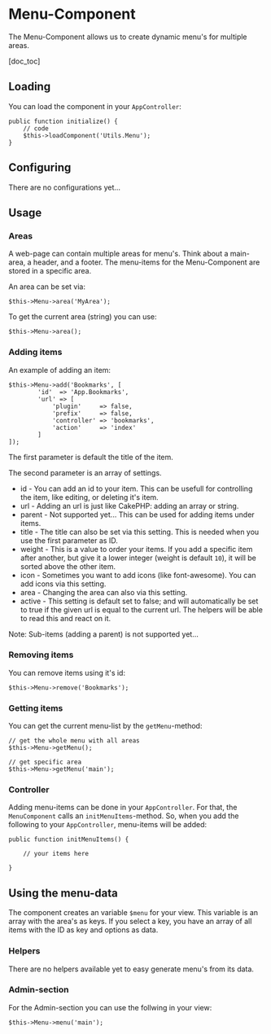 Menu-Component
==============

The Menu-Component allows us to create dynamic menu's for multiple areas.

[doc_toc]

Loading
--------

You can load the component in your `AppController`:

    public function initialize() {
        // code
        $this->loadComponent('Utils.Menu');
    }
    
Configuring
-----------

There are no configurations yet...


Usage
-----

### Areas
A web-page can contain multiple areas for menu's. Think about a main-area, a header, and a footer.
The menu-items for the Menu-Component are stored in a specific area.

An area can be set via: 

    $this->Menu->area('MyArea');

To get the current area (string) you can use:

    $this->Menu->area();

    
### Adding items
An example of adding an item:

    $this->Menu->add('Bookmarks', [
            'id'  => 'App.Bookmarks',
            'url' => [
                'plugin'     => false,
                'prefix'     => false,
                'controller' => 'bookmarks',
                'action'     => 'index'
            ]
    ]);

The first parameter is default the title of the item.

The second parameter is an array of settings. 

- id            - You can add an id to your item. This can be usefull for controlling the item, like editing, or deleting it's item.
- url           - Adding an url is just like CakePHP: adding an array or string.
- parent        - Not supported yet... This can be used for adding items under items.
- title         - The title can also be set via this setting. This is needed when you use the first parameter as ID.
- weight        - This is a value to order your items. If you add a specific item after another, but give it a lower integer (weight is default `10`), it will be sorted above the other item.
- icon          - Sometimes you want to add icons (like font-awesome). You can add icons via this setting.
- area          - Changing the area can also via this setting.
- active        - This setting is default set to false; and will automatically be set to true if the given url is equal to the current url. The helpers will be able to read this and react on it.

Note: Sub-items (adding a parent) is not supported yet...

### Removing items
You can remove items using it's id:

    $this->Menu->remove('Bookmarks');


### Getting items
You can get the current menu-list by the `getMenu`-method:

    // get the whole menu with all areas
    $this->Menu->getMenu();

    // get specific area
    $this->Menu->getMenu('main');

### Controller
Adding menu-items can be done in your `AppController`. For that, the `MenuComponent` calls an `initMenuItems`-method. So, when you add 
the following to your `AppController`, menu-items will be added:

    public function initMenuItems() {
        
        // your items here

    }

Using the menu-data
-------------------

The component creates an variable `$menu` for your view. This variable is an array with the area's as keys.
If you select a key, you have an array of all items with the ID as key and options as data.

### Helpers
There are no helpers available yet to easy generate menu's from its data.

### Admin-section
For the Admin-section you can use the follwing in your view: 
    
    $this->Menu->menu('main');

    

